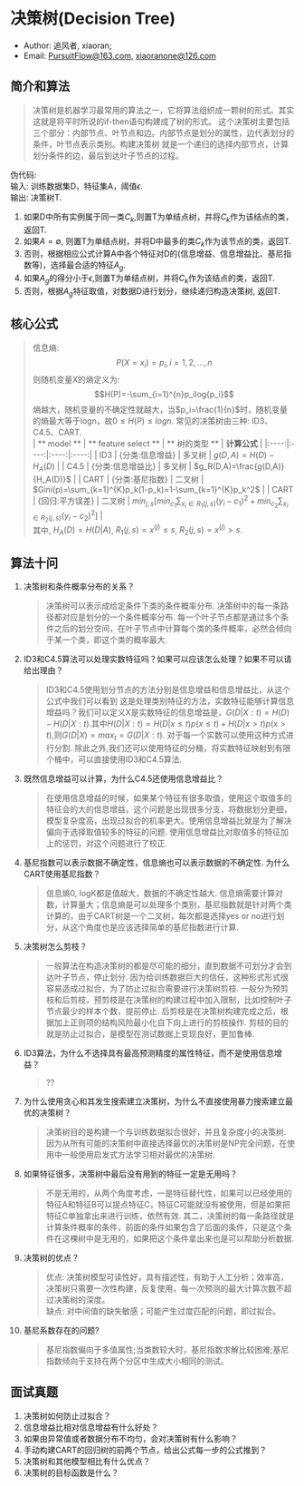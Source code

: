 # 决策树(Decision Tree)
+ Author: 追风者, xiaoran;     
+ Email:  PursuitFlow@163.com, xiaoranone@126.com          

## 简介和算法     
> 决策树是机器学习最常用的算法之一，它将算法组织成一颗树的形式。其实这就是将平时所说的if-then语句构建成了树的形式。
这个决策树主要包括三个部分：内部节点、叶节点和边。内部节点是划分的属性，边代表划分的条件，叶节点表示类别。构建决策树
就是一个递归的选择内部节点，计算划分条件的边，最后到达叶子节点的过程。     

伪代码:     
输入: 训练数据集D，特征集A，阈值$\epsilon$.     
输出: 决策树T.      
1. 如果D中所有实例属于同一类$C_k$,则置T为单结点树，并将$C_k$作为该结点的类，返回T.      
2. 如果$A=\emptyset$, 则置T为单结点树，并将D中最多的类$C_k$作为该节点的类，返回T.   
3. 否则，根据相应公式计算A中各个特征对D的(信息增益、信息增益比、基尼指数等)，选择最合适的特征$A_g$.     
4. 如果$A_g$的得分小于$\epsilon$,则置T为单结点树，并将$C_k$作为该结点的类，返回T.       
5. 否则，根据$A_g$特征取值，对数据D进行划分，继续递归构造决策树, 返回T.     

## 核心公式     
> 信息熵: 
$$P(X=x_i)=p_i, i=1,2,...,n$$
则随机变量X的熵定义为:
$$H(P)=-\sum_{i=1}^{n}p_ilog{p_i}$$
熵越大，随机变量的不确定性就越大，当$p_i=\frac{1}{n}$时，随机变量的熵最大等于logn，故$0 \leq H(P) \leq logn$.
常见的决策树由三种: ID3、C4.5、CART.        
| ** model **   | ** feature select **   | ** 树的类型 **   | **计算公式**   | 
|:----:|:----:|:----:|:----:|
| ID3       | {分类:信息增益}   | 多叉树   | $g(D,A)=H(D)-H_A(D)$    | 
| C4.5      | {分类:信息增益比}   | 多叉树   | $g_R(D,A)=\frac{g(D,A)}{H_A(D)}$   | 
| CART      | {分类:基尼指数}   | 二叉树   | $Gini(p)=\sum_{k=1}^{K}p_k(1-p_k)=1-\sum_{k=1}^{K}p_k^2$   | 
| CART      | {回归:平方误差}   | 二叉树   | $min_{j,s}[min_{c_1} \sum_{x_i \in R_1(j,s)}(y_i-c_1)^2 + min_{c_2} \sum_{x_i \in R_2(j,s)}(y_i-c_2)^2]$    |      
其中, $H_A(D)=H(D|A)$, $R_1(j,s)={x^{(j)}\leq s}$, $R_2(j,s)={x^{(j)} > s}$.                
## 算法十问         
1. 决策树和条件概率分布的关系？     
    > 决策树可以表示成给定条件下类的条件概率分布. 决策树中的每一条路径都对应是划分的一个条件概率分布. 每一个叶子节点都是通过多个条件之后的划分空间，在叶子节点中计算每个类的条件概率，必然会倾向于某一个类，即这个类的概率最大.       
2. ID3和C4.5算法可以处理实数特征吗？如果可以应该怎么处理？如果不可以请给出理由？        
    > ID3和C4.5使用划分节点的方法分别是信息增益和信息增益比，从这个公式中我们可以看到 这是处理类别特征的方法，实数特征能够计算信息增益吗？我们可以定义X是实数特征的信息增益是，$G(D|X:t)=H(D)-H(D|X:t)$.其中$H(D|X:t)=H(D|x \leq t)p(x \leq t)+H(D|x>t)p(x>t)$,则$G(D|X)=max_t=G(D|X:t)$. 对于每一个实数可以使用这种方式进行分割. 除此之外,我们还可以使用特征的分桶，将实数特征映射到有限个桶中，可以直接使用ID3和C4.5算法.      
3. 既然信息增益可以计算，为什么C4.5还使用信息增益比？       
    > 在使用信息增益的时候，如果某个特征有很多取值，使用这个取值多的特征会的大的信息增益，这个问题是出现很多分支，将数据划分更细，模型复杂度高，出现过拟合的机率更大。使用信息增益比就是为了解决偏向于选择取值较多的特征的问题. 使用信息增益比对取值多的特征加上的惩罚，对这个问题进行了校正.     
4. 基尼指数可以表示数据不确定性，信息熵也可以表示数据的不确定性. 为什么CART使用基尼指数？           
    > 信息熵0, logK都是值越大，数据的不确定性越大. 信息熵需要计算对数，计算量大；信息熵是可以处理多个类别，基尼指数就是针对两个类计算的，由于CART树是一个二叉树，每次都是选择yes or no进行划分，从这个角度也是应该选择简单的基尼指数进行计算.         
5. 决策树怎么剪枝？         
    > 一般算法在构造决策树的都是尽可能的细分，直到数据不可划分才会到达叶子节点，停止划分. 因为给训练数据巨大的信任，这种形式形式很容易造成过拟合，为了防止过拟合需要进行决策树剪枝. 一般分为预剪枝和后剪枝，预剪枝是在决策树的构建过程中加入限制，比如控制叶子节点最少的样本个数，提前停止. 后剪枝是在决策树构建完成之后，根据加上正则项的结构风险最小化自下向上进行的剪枝操作. 剪枝的目的就是防止过拟合，是模型在测试数据上变现良好，更加鲁棒.       
6. ID3算法，为什么不选择具有最高预测精度的属性特征，而不是使用信息增益？
    > ??
7. 为什么使用贪心和其发生搜索建立决策树，为什么不直接使用暴力搜索建立最优的决策树？        
    > 决策树目的是构建一个与训练数据拟合很好，并且复杂度小的决策树. 因为从所有可能的决策树中直接选择最优的决策树是NP完全问题，在使用中一般使用启发式方法学习相对最优的决策树.         
8. 如果特征很多，决策树中最后没有用到的特征一定是无用吗？       
    > 不是无用的，从两个角度考虑，一是特征替代性，如果可以已经使用的特征A和特征B可以提点特征C，特征C可能就没有被使用，但是如果把特征C单独拿出来进行训练，依然有效. 其二，决策树的每一条路径就是计算条件概率的条件，前面的条件如果包含了后面的条件，只是这个条件在这棵树中是无用的，如果把这个条件拿出来也是可以帮助分析数据.      
9. 决策树的优点？        
    > 优点: 决策树模型可读性好，具有描述性，有助于人工分析；效率高，决策树只需要一次性构建，反复使用，每一次预测的最大计算次数不超过决策树的深度。    
    缺点: 对中间值的缺失敏感；可能产生过度匹配的问题，即过拟合。
10. 基尼系数存在的问题?       
    > 基尼指数偏向于多值属性;当类数较大时，基尼指数求解比较困难;基尼指数倾向于支持在两个分区中生成大小相同的测试。
     
## 面试真题
1. 决策树如何防止过拟合？
2. 信息增益比相对信息增益有什么好处？
3. 如果由异常值或者数据分布不均匀，会对决策树有什么影响？
4. 手动构建CART的回归树的前两个节点，给出公式每一步的公式推到？
5. 决策树和其他模型相比有什么优点？
6. 决策树的目标函数是什么？

